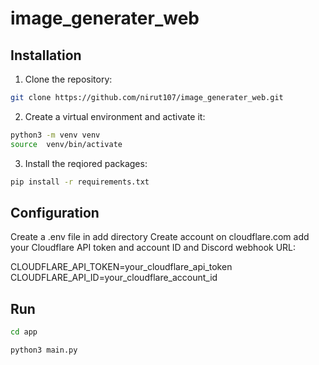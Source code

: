 # image_generater_web


## Installation

1. Clone the repository:

```bash
git clone https://github.com/nirut107/image_generater_web.git

```

2. Create a virtual environment and activate it:

```bash
python3 -m venv venv
source  venv/bin/activate
```

3. Install the reqiored packages:

```bash
pip install -r requirements.txt
```

## Configuration

Create a .env file in add directory
Create account on cloudflare.com
add your Cloudflare API token and account ID and Discord webhook URL:

CLOUDFLARE_API_TOKEN=your_cloudflare_api_token
CLOUDFLARE_API_ID=your_cloudflare_account_id

## Run

```bash
cd app
```

```bash
python3 main.py
```


